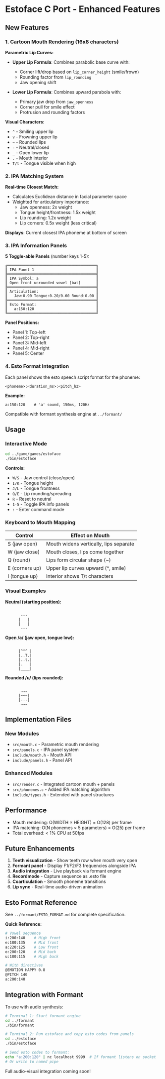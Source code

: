 # Estoface C Port - Enhanced Features

## New Features

### 1. Cartoon Mouth Rendering (16x8 characters)

**Parametric Lip Curves:**
- **Upper Lip Formula**: Combines parabolic base curve with:
  - Corner lift/drop based on `lip_corner_height` (smile/frown)
  - Rounding factor from `lip_rounding`
  - Jaw opening shift
  
- **Lower Lip Formula**: Combines upward parabola with:
  - Primary jaw drop from `jaw_openness`
  - Corner pull for smile effect
  - Protrusion and rounding factors

**Visual Characters:**
- `^` - Smiling upper lip
- `v` - Frowning upper lip  
- `~` - Rounded lips
- `-` - Neutral/closed
- `_` - Open lower lip
- `.` - Mouth interior
- `T/t` - Tongue visible when high

### 2. IPA Matching System

**Real-time Closest Match:**
- Calculates Euclidean distance in facial parameter space
- Weighted for articulatory importance:
  - Jaw openness: 2x weight
  - Tongue height/frontness: 1.5x weight
  - Lip rounding: 1.2x weight
  - Lip corners: 0.5x weight (less critical)

**Displays**: Current closest IPA phoneme at bottom of screen

### 3. IPA Information Panels

**5 Toggle-able Panels** (number keys 1-5):
```
╔════════════════════════════════════════╗
║ IPA Panel 1                            ║
╠════════════════════════════════════════╣
║ IPA Symbol: a                          ║
║ Open front unrounded vowel [bat]       ║
╠════════════════════════════════════════╣
║ Articulation:                          ║
║   Jaw:0.90 Tongue:0.20/0.60 Round:0.00 ║
╠════════════════════════════════════════╣
║ Esto Format:                           ║
║   a:150:120                            ║
╚════════════════════════════════════════╝
```

**Panel Positions:**
- Panel 1: Top-left
- Panel 2: Top-right
- Panel 3: Mid-left
- Panel 4: Mid-right
- Panel 5: Center

### 4. Esto Format Integration

Each panel shows the esto speech script format for the phoneme:
```
<phoneme>:<duration_ms>:<pitch_hz>
```

**Example:**
```
a:150:120    # 'a' sound, 150ms, 120Hz
```

Compatible with formant synthesis engine at `../formant/`

## Usage

### Interactive Mode

```bash
cd ../game/games/estoface
./bin/estoface
```

**Controls:**
- `W/S` - Jaw control (close/open)
- `I/K` - Tongue height
- `J/L` - Tongue frontness
- `Q/E` - Lip rounding/spreading
- `R` - Reset to neutral
- `1-5` - Toggle IPA info panels
- `:` - Enter command mode

### Keyboard to Mouth Mapping

| Control | Effect on Mouth |
|---------|-----------------|
| S (jaw open) | Mouth widens vertically, lips separate |
| W (jaw close) | Mouth closes, lips come together |
| Q (round) | Lips form circular shape (~) |
| E (corners up) | Upper lip curves upward (^, smile) |
| I (tongue up) | Interior shows T/t characters |

### Visual Examples

**Neutral (starting position):**
```
                                
       ---                      
      |   |                     
      |   |                     
       ---                      
```

**Open /a/ (jaw open, tongue low):**
```
                                
      |^^^ |                    
      |..T.|                    
      |..t.|                    
      |.   |                    
      |____|                    
```

**Rounded /u/ (lips rounded):**
```
                                
       ~~~                      
      |~~~|                     
      |...|                     
       ~~~                      
```

## Implementation Files

### New Modules
- `src/mouth.c` - Parametric mouth rendering
- `src/panels.c` - IPA panel system
- `include/mouth.h` - Mouth API
- `include/panels.h` - Panel API

### Enhanced Modules
- `src/render.c` - Integrated cartoon mouth + panels
- `src/phonemes.c` - Added IPA matching algorithm
- `include/types.h` - Extended with panel structures

## Performance

- Mouth rendering: O(WIDTH × HEIGHT) = O(128) per frame
- IPA matching: O(N phonemes × 5 parameters) = O(25) per frame
- Total overhead: < 1% CPU at 50fps

## Future Enhancements

1. **Teeth visualization** - Show teeth row when mouth very open
2. **Formant panel** - Display F1/F2/F3 frequencies alongside IPA
3. **Audio integration** - Live playback via formant engine
4. **Recordmode** - Capture sequence as .esto file
5. **Coarticulation** - Smooth phoneme transitions
6. **Lip sync** - Real-time audio-driven animation

## Esto Format Reference

See `../formant/ESTO_FORMAT.md` for complete specification.

**Quick Reference:**
```bash
# Vowel sequence
i:200:140    # High front
e:180:135    # Mid front
a:220:125    # Low front
o:200:120    # Mid back
u:180:115    # High back

# With directives
@EMOTION HAPPY 0.8
@PITCH 140
a:200:140
```

## Integration with Formant

To use with audio synthesis:

```bash
# Terminal 1: Start formant engine
cd ../formant
./bin/formant

# Terminal 2: Run estoface and copy esto codes from panels
cd ../estoface
./bin/estoface

# Send esto codes to formant:
echo "a:200:120" | nc localhost 9999  # If formant listens on socket
# Or write to named pipe
```

Full audio-visual integration coming soon!

